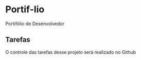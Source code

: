 # Portif-lio
Portifólio de Desenvolvedor

## Tarefas

O controle das tarefas desse projeto será realizado no Github 